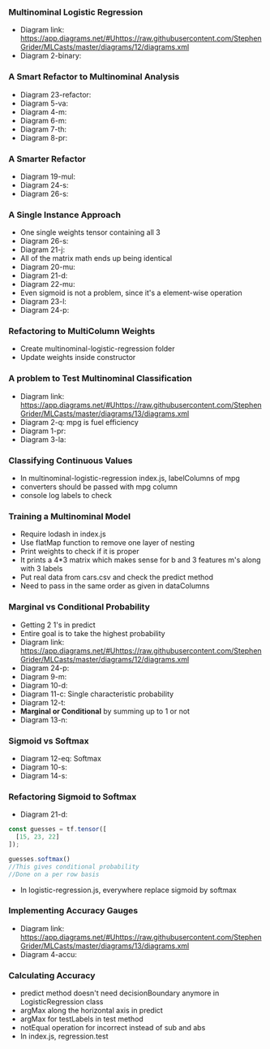 ### Multinominal Logistic Regression
* Diagram link: https://app.diagrams.net/#Uhttps://raw.githubusercontent.com/StephenGrider/MLCasts/master/diagrams/12/diagrams.xml
* Diagram 2-binary:

### A Smart Refactor to Multinominal Analysis
* Diagram 23-refactor:
* Diagram 5-va:
* Diagram 4-m:
* Diagram 6-m:
* Diagram 7-th:
* Diagram 8-pr:

### A Smarter Refactor
* Diagram 19-mul:
* Diagram 24-s:
* Diagram 26-s:

### A Single Instance Approach
* One single weights tensor containing all 3
* Diagram 26-s:
* Diagram 21-j:
* All of the matrix math ends up being identical
* Diagram 20-mu:
* Diagram 21-d:
* Diagram 22-mu:
* Even sigmoid is not a problem, since it's a element-wise operation
* Diagram 23-l:
* Diagram 24-p:

### Refactoring to MultiColumn Weights
* Create multinominal-logistic-regression folder
* Update weights inside constructor

### A problem to Test Multinominal Classification
* Diagram link: https://app.diagrams.net/#Uhttps://raw.githubusercontent.com/StephenGrider/MLCasts/master/diagrams/13/diagrams.xml 
* Diagram 2-q: mpg is fuel efficiency
* Diagram 1-pr:
* Diagram 3-la:

### Classifying Continuous Values
* In multinominal-logistic-regression index.js, labelColumns of mpg
* converters should be passed with mpg column
* console log labels to check

### Training a Multinominal Model
* Require lodash in index.js
* Use flatMap function to remove one layer of nesting
* Print weights to check if it is proper
* It prints a 4*3 matrix which makes sense for b and 3 features m's along with 3 labels 
* Put real data from cars.csv and check the predict method
* Need to pass in the same order as given in dataColumns

### Marginal vs Conditional Probability
* Getting 2 1's in predict
* Entire goal is to take the highest probability
* Diagram link: https://app.diagrams.net/#Uhttps://raw.githubusercontent.com/StephenGrider/MLCasts/master/diagrams/12/diagrams.xml
* Diagram 24-p:
* Diagram 9-m:
* Diagram 10-d:
* Diagram 11-c: Single characteristic probability
* Diagram 12-t:
* **Marginal or Conditional** by summing up to 1 or not
* Diagram 13-n:

### Sigmoid vs Softmax
* Diagram 12-eq: Softmax
* Diagram 10-s:
* Diagram 14-s:

### Refactoring Sigmoid to Softmax
* Diagram 21-d:
```js
const guesses = tf.tensor([
  [15, 23, 22]
]);

guesses.softmax()
//This gives conditional probability
//Done on a per row basis
```
* In logistic-regression.js, everywhere replace sigmoid by softmax

### Implementing Accuracy Gauges
* Diagram link: https://app.diagrams.net/#Uhttps://raw.githubusercontent.com/StephenGrider/MLCasts/master/diagrams/13/diagrams.xml
* Diagram 4-accu:

### Calculating Accuracy
* predict method doesn't need decisionBoundary anymore in LogisticRegression class
* argMax along the horizontal axis in predict
* argMax for testLabels in test method
* notEqual operation for incorrect instead of sub and abs
* In index.js, regression.test
